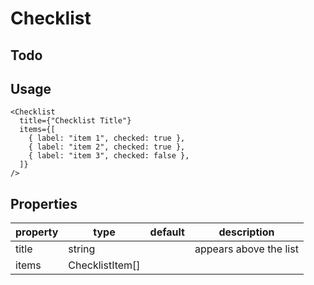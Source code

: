 # Checklist

## Todo

## Usage

```tsx
<Checklist
  title={"Checklist Title"}
  items={[
    { label: "item 1", checked: true },
    { label: "item 2", checked: true },
    { label: "item 3", checked: false },
  ]}
/>
```

## Properties
| property | type            | default | description            |
|----------|-----------------|---------|------------------------|
| title    | string          |         | appears above the list |
| items    | ChecklistItem[] |         |                        |

